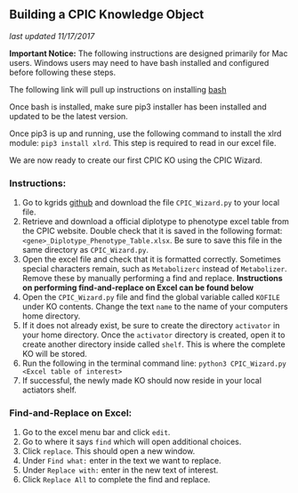 ## Building a CPIC Knowledge Object
*last updated 11/17/2017*

**Important Notice:**
The following instructions are designed primarily for Mac users. Windows users may need to have bash installed and configured before following these steps. 

The following link will pull up instructions on installing [bash](https://www.howtogeek.com/249966/how-to-install-and-use-the-linux-bash-shell-on-windows-10/)

Once bash is installed, make sure pip3 installer has been installed and updated to be the latest version.

Once pip3 is up and running, use the following command to install the xlrd module: `pip3 install xlrd`. This step is required to read in our excel file. 

We are now ready to create our first CPIC KO using the CPIC Wizard.

### Instructions:  
1. Go to kgrids [github](https://github.com/kgrid/CPIC-objects/tree/master/Make_KO) and download the file `CPIC_Wizard.py` to your local file.  
2. Retrieve and download a official diplotype to phenotype excel table from the CPIC website. Double check that it is saved in the following format: `<gene>_Diplotype_Phenotype_Table.xlsx`. Be sure to save this file in the same directory as `CPIC_Wizard.py`.
3. Open the excel file and check that it is formatted correctly. Sometimes special characters remain, such as `Metabolizerc` instead of `Metabolizer`. Remove these by manually performing a find and replace. **Instructions on performing find-and-replace on Excel can be found below**
4. Open the `CPIC_Wizard.py` file and find the global variable called `KOFILE` under KO contents. Change the text `name` to the name of your computers home directory.
5. If it does not already exist, be sure to create the directory `activator` in your home directory. Once the `activator` directory is created, open it to create another directory inside called `shelf`. This is where the complete KO will be stored. 
6. Run the following in the terminal command line: `python3 CPIC_Wizard.py <Excel table of interest>`
7. If successful, the newly made KO should now reside in your local actiators shelf. 

### Find-and-Replace on Excel:
1. Go to the excel menu bar and click `edit`. 
2. Go to where it says `find` which will open additional choices.
3. Click `replace`. This should open a new window. 
4. Under `Find what:` enter in the text we want to replace. 
5. Under `Replace with:` enter in the new text of interest. 
6. Click `Replace All` to complete the find and replace. 
